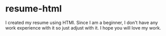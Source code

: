 # resume-html
I created my resume using HTMl. Since I am a beginner, I don't have any work experience with it so just adjust with it. I hope you will love my work.
